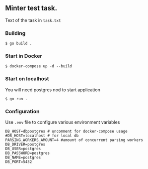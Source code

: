 ## Minter test task.

Text of the task in `task.txt`

### Building

`$ go build .`

### Start in Docker 

`$ docker-compose up -d --build`

### Start on localhost

You will need postgres nod to start application 

`$ go run .`

### Configuration

Use `.env` file to configure various environment variables 

```.env
DB_HOST=dbpostgres # uncomment for docker-compose usage
#DB_HOST=localhost # for local db
PARSING_WORKERS_AMOUNT=4 #amount of concurrent parsing workers
DB_DRIVER=postgres
DB_USER=postgres
DB_PASSWORD=postgres
DB_NAME=postgres
DB_PORT=5432
```
